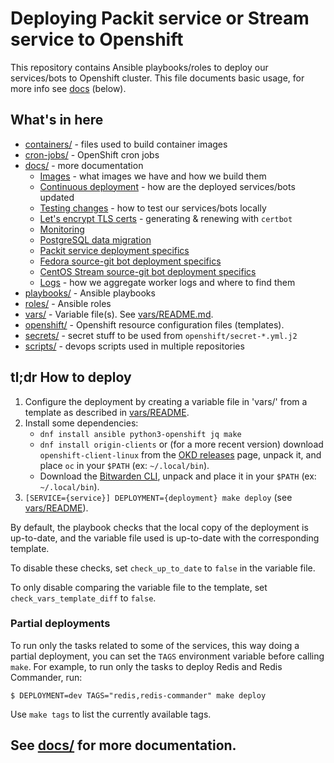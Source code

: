 # Deploying Packit service or Stream service to Openshift

This repository contains Ansible playbooks/roles
to deploy our services/bots to Openshift cluster.
This file documents basic usage, for more info see
[docs](docs/) (below).

## What's in here

- [containers/](containers/) - files used to build container images
- [cron-jobs/](cron-jobs/) - OpenShift cron jobs
- [docs/](docs/) - more documentation
  - [Images](docs/images.md) - what images we have and how we build them
  - [Continuous deployment](docs/continuous-deployment.md) - how are the deployed services/bots updated
  - [Testing changes](docs/testing-changes.md) - how to test our services/bots locally
  - [Let's encrypt TLS certs](docs/tls-certs.md) - generating & renewing with `certbot`
  - [Monitoring](docs/monitoring.md)
  - [PostgreSQL data migration](docs/postgresql-db-upgrade.md)
  - [Packit service deployment specifics](docs/packit-service.md)
  - [Fedora source-git bot deployment specifics](docs/fedora-source-git.md)
  - [CentOS Stream source-git bot deployment specifics](docs/centos-stream-source-git.md)
  - [Logs](docs/logs.md) - how we aggregate worker logs and where to find them
- [playbooks/](playbooks/) - Ansible playbooks
- [roles/](roles/) - Ansible roles
- [vars/](vars/) - Variable file(s). See [vars/README.md](vars/README.md).
- [openshift/](openshift/) - Openshift resource configuration files (templates).
- [secrets/](secrets/) - secret stuff to be used from `openshift/secret-*.yml.j2`
- [scripts/](scripts/) - devops scripts used in multiple repositories

## tl;dr How to deploy

1. Configure the deployment by creating a variable file in 'vars/' from a
   template as described in [vars/README](vars/README.md).
2. Install some dependencies:
   - `dnf install ansible python3-openshift jq make`
   - `dnf install origin-clients` or (for a more recent version) download
     `openshift-client-linux` from the [OKD
     releases](https://github.com/openshift/okd/releases) page, unpack it, and
     place `oc` in your `$PATH` (ex: `~/.local/bin`).
   - Download the [Bitwarden
     CLI](https://bitwarden.com/help/cli/#download-and-install),
     unpack and place it in your `$PATH` (ex: `~/.local/bin`).
3. `[SERVICE={service}] DEPLOYMENT={deployment} make deploy` (see
   [vars/README](vars/README.md)).

By default, the playbook checks that the local copy of the deployment is
up-to-date, and the variable file used is
up-to-date with the corresponding template.

To disable these checks, set `check_up_to_date` to `false` in the
variable file.

To only disable comparing the variable file to the template, set
`check_vars_template_diff` to `false`.

### Partial deployments

To run only the tasks related to some of the services, this way doing a
partial deployment, you can set the `TAGS` environment variable before calling
`make`. For example, to run only the tasks to deploy Redis and Redis
Commander, run:

    $ DEPLOYMENT=dev TAGS="redis,redis-commander" make deploy

Use `make tags` to list the currently available tags.

## See [docs/](docs/) for more documentation.
